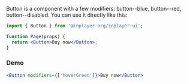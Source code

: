 Button is a component with a few modifiers: button--blue, button--red, button--disabled. You can use it directly like this:

```jsx static
import { Button } from '@inplayer-org/inplayer-ui';

function Page(props) {
  return <Button>Buy now</Button>;
}
```

### Demo

```jsx
<Button modifiers={['hoverGreen']}>Buy now</Button>
```
